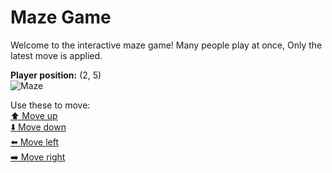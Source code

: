 # Maze Game  
Welcome to the interactive maze game! Many people play at once, Only the latest move is applied.

**Player position:** (2, 5)  
![Maze](https://github-maze-game.vercel.app/images/pos_2_5.png?t=1761065778569)

Use these to move:  
[⬆️ Move up](https://github-maze-game.vercel.app/move/2_5_w)  
[⬇️ Move down](https://github-maze-game.vercel.app/move/2_5_s)  
[⬅️ Move left](https://github-maze-game.vercel.app/move/2_5_a)  
[➡️ Move right](https://github-maze-game.vercel.app/move/2_5_d)
